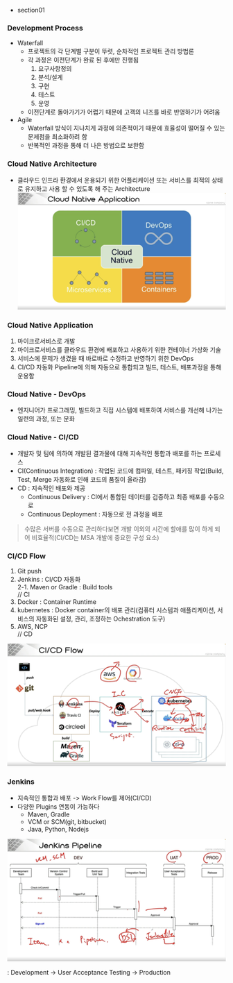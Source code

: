 -   section01

### Development Process

-   Waterfall
    -   프로젝트의 각 단계별 구분이 뚜렷, 순차적인 프로젝트 관리 방법론
    -   각 과정은 이전단계가 완료 된 후에만 진행됨
        1. 요구사항정의
        2. 분석/설계
        3. 구현
        4. 테스트
        5. 운영
    -   이전단계로 돌아가기가 어렵기 때문에 고객의 니즈를 바로 반영하기가 어려움
-   Agile
    -   Waterfall 방식이 지나치게 과정에 의존적이기 때문에 효율성이 떨어질 수 있는 문제점을 최소화하려 함
    -   반복적인 과정을 통해 더 나은 방법으로 보완함

### Cloud Native Architecture

-   클라우드 인프라 환경에서 운용되기 위한 어플리케이션 또는 서비스를 최적의 상태로 유지하고 사용 할 수 있도록 해 주는 Architecture
    ![img](/Section01/img_src/CNA.png)

### Cloud Native Application

1. 마이크로서비스로 개발
2. 마이크로서비스를 클라우드 환경에 배포하고 사용하기 위한 컨테이너 가상화 기술
3. 서비스에 문제가 생겼을 때 바로바로 수정하고 반영하기 위한 DevOps
4. CI/CD 자동화 Pipeline에 의해 자동으로 통합되고 빌드, 테스트, 배포과정을 통해 운용함

### Cloud Native - DevOps

-   엔지니어가 프로그래밍, 빌드하고 직접 시스템에 배포하여 서비스를 개선해 나가는 일련의 과정, 또는 문화

### Cloud Native - CI/CD

-   개발자 및 팀에 의하여 개발된 결과물에 대해 지속적인 통합과 배포를 하는 프로세스
-   CI(Continuous Integration) : 작업된 코드에 컴파일, 테스트, 패키징 작업(Build, Test, Merge 자동화로 인해 코드의 품질이 올라감)
-   CD : 지속적인 배포와 제공
    -   Continuous Delivery : CI에서 통합된 데이터를 검증하고 최종 배포를 수동으로
    -   Continuous Deployment : 자동으로 전 과정을 배포

> 수많은 서버를 수동으로 관리하다보면 개발 이외의 시간에 할애를 많이 하게 되어 비효율적(CI/CD는 MSA 개발에 중요한 구성 요소)

### CI/CD Flow

1. Git push
2. Jenkins : CI/CD 자동화  
    2-1. Maven or Gradle : Build tools  
   // CI
3. Docker : Container Runtime
4. kubernetes : Docker container의 배포 관리(컴퓨터 시스템과 애플리케이션, 서비스의 자동화된 설정, 관리, 조정하는 Ochestration 도구)
5. AWS, NCP  
   // CD

![img](/Section01/img_src/CICD.png)

### Jenkins

-   지속적인 통합과 배포 -> Work Flow를 제어(CI/CD)
-   다양한 Plugins 연동이 가능하다
    -   Maven, Gradle
    -   VCM or SCM(git, bitbucket)
    -   Java, Python, Nodejs

![img](/Section01/img_src/JENKINS.png)

: Development -> User Acceptance Testing -> Production
